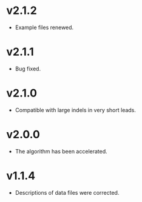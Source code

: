 # v2.1.2
* Example files renewed.

# v2.1.1
* Bug fixed.

# v2.1.0
* Compatible with large indels in very short leads.

# v2.0.0
* The algorithm has been accelerated.

# v1.1.4
* Descriptions of data files were corrected.
